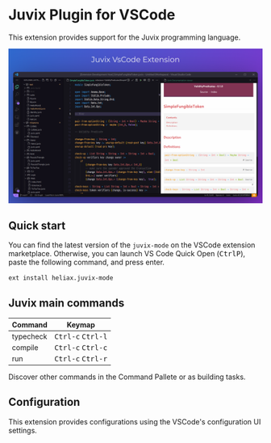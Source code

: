 # Juvix Plugin for VSCode

This extension provides support for the Juvix programming language.

<p align="center">
  <img src="https://github.com/anoma/vscode-juvix/raw/main/assets/juvix-vscode-extension.png" >
</p>

## Quick start

You can find the latest version of the `juvix-mode` on the VSCode extension marketplace. Otherwise, you can launch VS Code Quick Open (<kbd>Ctrl</kbd><kbd>P</kbd>), paste the following command, and press enter.

```
ext install heliax.juvix-mode
```

## Juvix main commands

| Command   |               Keymap                |
| :-------- | :---------------------------------: |
| typecheck | <kbd>Ctrl-c</kbd> <kbd>Ctrl-l</kbd> |
| compile   | <kbd>Ctrl-c</kbd> <kbd>Ctrl-c</kbd> |
| run       | <kbd>Ctrl-c</kbd> <kbd>Ctrl-r</kbd> |

Discover other commands in the Command Pallete or as building tasks.

## Configuration

This extension provides configurations using the VSCode's configuration UI settings.
